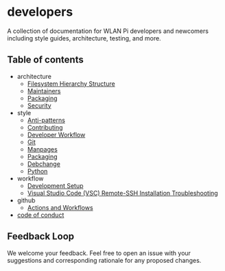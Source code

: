 # developers

A collection of documentation for WLAN Pi developers and newcomers including style guides, architecture, testing, and more.

## Table of contents

* architecture
    - [Filesystem Hierarchy Structure](architectureFHS.md)
    - [Maintainers](architectureMAINTAINERS.md)
    - [Packaging](architecturePACKAGING.md)
    - [Security](architectureSECURITY.md)
* style
    - [Anti-patterns](style/ANTIPATTERNS.md)
    - [Contributing](style/CONTRIBUTING.md)
    - [Developer Workflow](style/WORKFLOW.md)
    - [Git](style/GIT.md)
    - [Manpages](style/MANPAGES.MD)
    - [Packaging](style/PACKAGING.md)
    - [Debchange](style/DCH.md)
    - [Python](style/PYTHON.md)
* workflow
    - [Development Setup](workflow/development-setup.md)
    - [Visual Studio Code (VSC) Remote-SSH Installation Troubleshooting](workflow/VSC_64bit_kernel_and_32bit_userland.md)
* github
    - [Actions and Workflows](github/workflows.md)
* [code of conduct](CODE_OF_CONDUCT.md)

## Feedback Loop

We welcome your feedback. Feel free to open an issue with your suggestions and corresponding rationale for any proposed changes.

